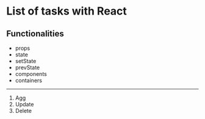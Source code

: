 # List of tasks with React

## Functionalities

* props
* state
* setState
* prevState
* components
* containers
---
1. Agg
2. Update
3. Delete